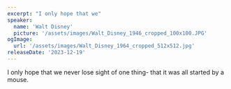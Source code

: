```yaml
---
excerpt: "I only hope that we"
speaker:
  name: 'Walt Disney'
  picture: '/assets/images/Walt_Disney_1946_cropped_100x100.JPG'
ogImage:
  url: '/assets/images/Walt_Disney_1964_cropped_512x512.jpg'
releaseDate: '2023-12-19'
---
```


I only hope that we never lose sight of one thing- that it was all started by a mouse.
